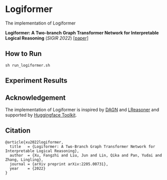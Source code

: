 # Logiformer

The implementation of Logiformer

**Logiformer: A Two-branch Graph Transformer Network for Interpretable Logical Reasoning** (*SIGIR 2022*) [[paper]](https://arxiv.org/abs/2205.00731)

## How to Run

```
sh run_logiformer.sh
```

## Experiment Results



## Acknowledgement

The implementation of Logiformer is inspired by [DAGN](https://arxiv.org/abs/2103.14349) and [LReasoner](https://arxiv.org/abs/2105.03659) and supported by [Huggingface Toolkit](https://huggingface.co/docs/transformers/index).

## Citation

```
@article{xu2022logiformer,
  title   = {Logiformer: A Two-Branch Graph Transformer Network for Interpretable Logical Reasoning},
  author  = {Xu, Fangzhi and Liu, Jun and Lin, Qika and Pan, Yudai and Zhang, Lingling},
  journal = {arXiv preprint arXiv:2205.00731},
  year    = {2022}
}
```
